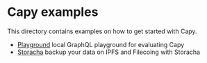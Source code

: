 # Capy examples

This directory contains examples on how to get started with Capy.

- [Playground](./playground) local GraphQL playground for evaluating Capy
- [Storacha](./storacha) backup your data on IPFS and Filecoing with Storacha
